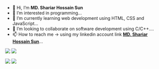 - 👋 Hi, I’m **MD. Shariar Hossain Sun**
- 👀 I’m interested in programming...
- 🌱 I’m currently learning web development using HTML, CSS and JavaScript...
- 💞️ I’m looking to collaborate on software development using C/C++....
- 📫 How to reach me -> using my linkedin account link  **[MD. Shariar Hossain Sun](https://www.linkedin.com/in/md-shariar-hossain-sun-aa77621ab/)**...


![](https://raw.githubusercontent.com/MDShariarHossainSun/cf-stats/main/output/light_card.svg#gh-dark-mode-only)
![](https://raw.githubusercontent.com/MDShariarHossainSun/cf-stats/main/output/light_card.svg)


![](https://raw.githubusercontent.com/MDShariarHossainSun/cf-stats/main/output/max_rating.svg)
![](https://raw.githubusercontent.com/MDShariarHossainSun/cf-stats/main/output/rating.svg)

<!---
MDShariarHossainSun/MDShariarHossainSun is a ✨ special ✨ repository because its `README.md` (this file) appears on your GitHub profile.
You can click the Preview link to take a look at your changes.
--->




